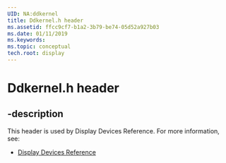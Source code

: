 ```yaml
---
UID: NA:ddkernel
title: Ddkernel.h header
ms.assetid: ffcc9cf7-b1a2-3b79-be74-05d52a927b03
ms.date: 01/11/2019
ms.keywords: 
ms.topic: conceptual
tech.root: display
---
```


# Ddkernel.h header


## -description


This header is used by Display Devices Reference. For more information, see:

- [Display Devices Reference](../_display/index.md)

